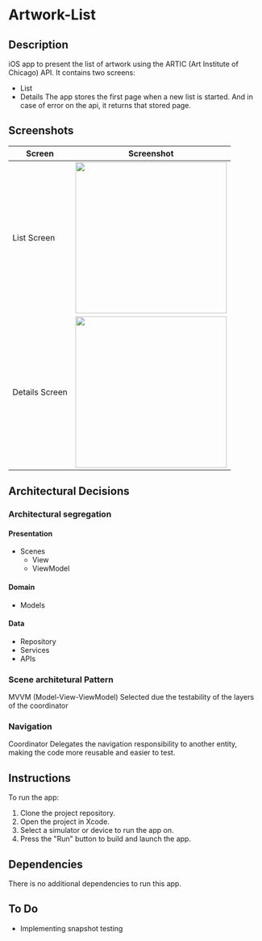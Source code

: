 # Artwork-List

## Description

iOS app to present the list of artwork using the ARTIC (Art Institute of Chicago) API. It contains two screens:
- List
- Details
The app stores the first page when a new list is started. And in case of error on the api, it returns that stored page.

## Screenshots

| Screen | Screenshot |
| -------------| --------------------- |
| List Screen   | <img src="https://github.com/GiovaneMenezes/Artwork-List/assets/9324224/7a88d3f6-b936-4795-acb6-00cb093c06bf" width="300"> |
| Details Screen| <img src="https://github.com/GiovaneMenezes/Artwork-List/assets/9324224/1d53d2b8-9e07-4947-904c-43f0d86e9229" width="300"> |


## Architectural Decisions

### Architectural segregation

#### Presentation

- Scenes
  - View
  - ViewModel

#### Domain

- Models

#### Data

- Repository
- Services
- APIs

### Scene architetural Pattern

MVVM (Model-View-ViewModel)
Selected due the testability of the layers of the coordinator

### Navigation

Coordinator
Delegates the navigation responsibility to another entity, making the code more reusable and easier to test.

## Instructions

To run the app:
1. Clone the project repository.
2. Open the project in Xcode.
3. Select a simulator or device to run the app on.
4. Press the "Run" button to build and launch the app.

## Dependencies

There is no additional dependencies to run this app.

## To Do

- Implementing snapshot testing
